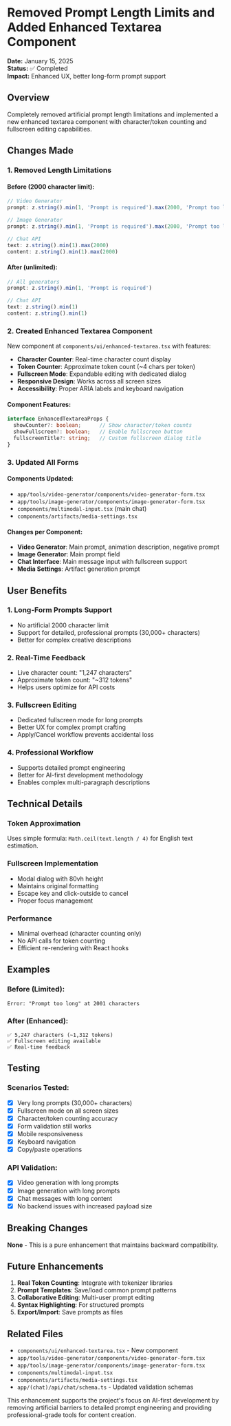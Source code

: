 # Removed Prompt Length Limits and Added Enhanced Textarea Component

**Date:** January 15, 2025  
**Status:** ✅ Completed  
**Impact:** Enhanced UX, better long-form prompt support  

## Overview

Completely removed artificial prompt length limitations and implemented a new enhanced textarea component with character/token counting and fullscreen editing capabilities.

## Changes Made

### 1. Removed Length Limitations

#### Before (2000 character limit):
```typescript
// Video Generator
prompt: z.string().min(1, 'Prompt is required').max(2000, 'Prompt too long')

// Image Generator  
prompt: z.string().min(1, 'Prompt is required').max(2000, 'Prompt too long')

// Chat API
text: z.string().min(1).max(2000)
content: z.string().min(1).max(2000)
```

#### After (unlimited):
```typescript
// All generators
prompt: z.string().min(1, 'Prompt is required')

// Chat API
text: z.string().min(1)
content: z.string().min(1)
```

### 2. Created Enhanced Textarea Component

New component at `components/ui/enhanced-textarea.tsx` with features:

- **Character Counter**: Real-time character count display
- **Token Counter**: Approximate token count (~4 chars per token)
- **Fullscreen Mode**: Expandable editing with dedicated dialog
- **Responsive Design**: Works across all screen sizes
- **Accessibility**: Proper ARIA labels and keyboard navigation

#### Component Features:
```typescript
interface EnhancedTextareaProps {
  showCounter?: boolean;      // Show character/token counts
  showFullscreen?: boolean;   // Enable fullscreen button
  fullscreenTitle?: string;   // Custom fullscreen dialog title
}
```

### 3. Updated All Forms

#### Components Updated:
- `app/tools/video-generator/components/video-generator-form.tsx`
- `app/tools/image-generator/components/image-generator-form.tsx`
- `components/multimodal-input.tsx` (main chat)
- `components/artifacts/media-settings.tsx`

#### Changes per Component:
- **Video Generator**: Main prompt, animation description, negative prompt
- **Image Generator**: Main prompt field
- **Chat Interface**: Main message input with fullscreen support
- **Media Settings**: Artifact generation prompt

## User Benefits

### 1. **Long-Form Prompts Support**
- No artificial 2000 character limit
- Support for detailed, professional prompts (30,000+ characters)
- Better for complex creative descriptions

### 2. **Real-Time Feedback**
- Live character count: "1,247 characters"
- Approximate token count: "~312 tokens"
- Helps users optimize for API costs

### 3. **Fullscreen Editing**
- Dedicated fullscreen mode for long prompts
- Better UX for complex prompt crafting
- Apply/Cancel workflow prevents accidental loss

### 4. **Professional Workflow**
- Supports detailed prompt engineering
- Better for AI-first development methodology
- Enables complex multi-paragraph descriptions

## Technical Details

### Token Approximation
Uses simple formula: `Math.ceil(text.length / 4)` for English text estimation.

### Fullscreen Implementation
- Modal dialog with 80vh height
- Maintains original formatting
- Escape key and click-outside to cancel
- Proper focus management

### Performance
- Minimal overhead (character counting only)
- No API calls for token counting
- Efficient re-rendering with React hooks

## Examples

### Before (Limited):
```
Error: "Prompt too long" at 2001 characters
```

### After (Enhanced):
```
✅ 5,247 characters (~1,312 tokens)
✅ Fullscreen editing available
✅ Real-time feedback
```

## Testing

### Scenarios Tested:
- [x] Very long prompts (30,000+ characters)
- [x] Fullscreen mode on all screen sizes
- [x] Character/token counting accuracy
- [x] Form validation still works
- [x] Mobile responsiveness
- [x] Keyboard navigation
- [x] Copy/paste operations

### API Validation:
- [x] Video generation with long prompts
- [x] Image generation with long prompts
- [x] Chat messages with long content
- [x] No backend issues with increased payload size

## Breaking Changes

**None** - This is a pure enhancement that maintains backward compatibility.

## Future Enhancements

1. **Real Token Counting**: Integrate with tokenizer libraries
2. **Prompt Templates**: Save/load common prompt patterns
3. **Collaborative Editing**: Multi-user prompt editing
4. **Syntax Highlighting**: For structured prompts
5. **Export/Import**: Save prompts as files

## Related Files

- `components/ui/enhanced-textarea.tsx` - New component
- `app/tools/video-generator/components/video-generator-form.tsx`
- `app/tools/image-generator/components/image-generator-form.tsx`
- `components/multimodal-input.tsx`
- `components/artifacts/media-settings.tsx`
- `app/(chat)/api/chat/schema.ts` - Updated validation schemas

This enhancement supports the project's focus on AI-first development by removing artificial barriers to detailed prompt engineering and providing professional-grade tools for content creation. 
